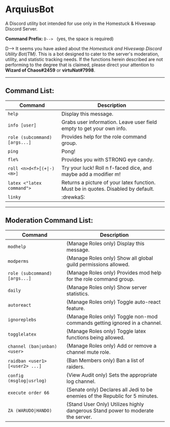 ArquiusBot
=========================================================================================================================
A Discord utility bot intended for use only in the Homestuck &amp; Hiveswap Discord Server.

**Command Prefix:** `D--> ` (yes, the space is required)

D--> It seems you have asked about the *Homestuck and Hiveswap Discord Utility Bot(TM)*.
This is a bot designed to cater to the server's moderation, utility, and statistic 
tracking needs. If the functions herein described are not performing to the degree 
that is claimed, please direct your attention to **Wizard of Chaos#2459** or **virtuNat#7998**.

-------------------------------------------------------------------------------------------------------------------------
Command List:
-------------------------------------------------------------------------------------------------------------------------

| Command                           | Description                                                                       |
| --------------------------------- | --------------------------------------------------------------------------------- |
| `help`                            | Display this message.                                                             |
| `info [user]`                     | Grabs user information. Leave user field empty to get your own info.              |
| `role (subcommand) [args...]`     | Provides help for the role command group.                                         |
| `ping`                            | Pong!                                                                             |
| `fle%`                            | Provides you with STRONG eye candy.                                               |
| `roll <n>d<f>[(+\|-)<m>]`         | Try your luck! Roll n f-faced dice, and maybe add a modifier m!                   |
| `latex <"latex command">`         | Returns a picture of your latex function. Must be in quotes. Disabled by default. |
| `linky`                           | :drewkaS:                                                                         |
-------------------------------------------------------------------------------------------------------------------------
Moderation Command List:
-------------------------------------------------------------------------------------------------------------------------

| Command                           | Description                                                                       |
| --------------------------------- | --------------------------------------------------------------------------------- |
| `modhelp`                         | (Manage Roles only) Display this message.                                         |
| `modperms`                        | (Manage Roles only) Show all global guild permissions allowed.                    |
| `role (subcommand) [args...]`     | (Manage Roles only) Provides mod help for the role command group.                 |
| `daily`                           | (Manage Roles only) Show server statistics.                                       |
| `autoreact`                       | (Manage Roles only) Toggle auto-react feature.                                    |
| `ignoreplebs`                     | (Manage Roles only) Toggle non-mod commands getting ignored in a channel.         |
| `togglelatex`                     | (Manage Roles only) Toggle latex functions being allowed.                         |             
| `channel (ban\|unban) <user>`     | (Manage Roles only) Add or remove a channel mute role.                            |
| `raidban <user1> [<user2> ...]`   | (Ban Members only) Ban a list of raiders.                                         |
| `config (msglog\|usrlog)`         | (View Audit only) Sets the appropriate log channel.                               |
| `execute order 66`                | (Senate only) Declares all Jedi to be enemies of the Republic for 5 minutes.      |
| `ZA (WARUDO\|HANDO)`              | (Stand User Only) Utilizes highly dangerous Stand power to moderate the server.   |
